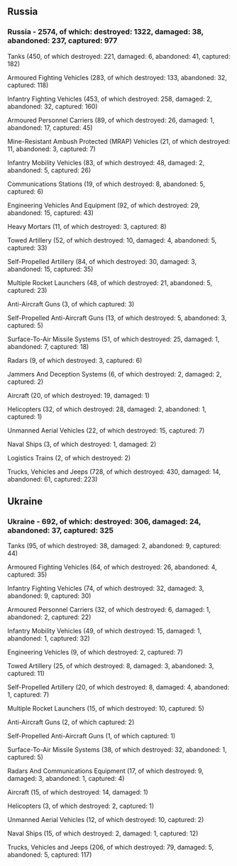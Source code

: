 
 
 ## Russia
 
 ### Russia - 2574, of which: destroyed: 1322, damaged: 38, abandoned: 237, captured: 977

 

 

 Tanks (450, of which destroyed: 221, damaged: 6, abandoned: 41, captured: 182)

 Armoured Fighting Vehicles (283, of which destroyed: 133, abandoned: 32, captured: 118)

 Infantry Fighting Vehicles (453, of which destroyed: 258, damaged: 2, abandoned: 32, captured: 160)

 Armoured Personnel Carriers (89, of which destroyed: 26, damaged: 1, abandoned: 17, captured: 45)

 Mine-Resistant Ambush Protected (MRAP) Vehicles (21, of which destroyed: 11, abandoned: 3, captured: 7)

 Infantry Mobility Vehicles (83, of which destroyed: 48, damaged: 2, abandoned: 5, captured: 26)

 Communications Stations (19, of which destroyed: 8, abandoned: 5, captured: 6)

 Engineering Vehicles And Equipment (92, of which destroyed: 29, abandoned: 15, captured: 43)

 Heavy Mortars (11, of which destroyed: 3, captured: 8)

 Towed Artillery (52, of which destroyed: 10, damaged: 4, abandoned: 5, captured: 33)

 Self-Propelled Artillery (84, of which destroyed: 30, damaged: 3, abandoned: 15, captured: 35)

 Multiple Rocket Launchers (48, of which destroyed: 21, abandoned: 5, captured: 23)

 Anti-Aircraft Guns (3, of which captured: 3)

 Self-Propelled Anti-Aircraft Guns (13, of which destroyed: 5, abandoned: 3, captured: 5)

 Surface-To-Air Missile Systems (51, of which destroyed: 25, damaged: 1, abandoned: 7, captured: 18)

 Radars (9, of which destroyed: 3, captured: 6)

 Jammers And Deception Systems (6, of which destroyed: 2, damaged: 2, captured: 2)

 Aircraft (20, of which destroyed: 19, damaged: 1)

 Helicopters (32, of which destroyed: 28, damaged: 2, abandoned: 1, captured: 1)

 Unmanned Aerial Vehicles (22, of which destroyed: 15, captured: 7)

 Naval Ships (3, of which destroyed: 1, damaged: 2)

 Logistics Trains (2, of which destroyed: 2)

 Trucks, Vehicles and Jeeps (728, of which destroyed: 430, damaged: 14, abandoned: 61, captured: 223)

 
 
 ## Ukraine
 
 ### Ukraine - 692, of which: destroyed: 306, damaged: 24, abandoned: 37, captured: 325

 

 

 Tanks (95, of which destroyed: 38, damaged: 2, abandoned: 9, captured: 44)

 Armoured Fighting Vehicles (64, of which destroyed: 26, abandoned: 4, captured: 35)

 Infantry Fighting Vehicles (74, of which destroyed: 32, damaged: 3, abandoned: 9, captured: 30)

 Armoured Personnel Carriers (32, of which destroyed: 6, damaged: 1, abandoned: 2, captured: 22)

 Infantry Mobility Vehicles (49, of which destroyed: 15, damaged: 1, abandoned: 1, captured: 32)

 Engineering Vehicles (9, of which destroyed: 2, captured: 7)

 Towed Artillery (25, of which destroyed: 8, damaged: 3, abandoned: 3, captured: 11)

 Self-Propelled Artillery (20, of which destroyed: 8, damaged: 4, abandoned: 1, captured: 7)

 Multiple Rocket Launchers (15, of which destroyed: 10, captured: 5)

 Anti-Aircraft Guns (2, of which captured: 2)

 Self-Propelled Anti-Aircraft Guns (1, of which captured: 1)

 Surface-To-Air Missile Systems (38, of which destroyed: 32, abandoned: 1, captured: 5)

 

 

 Radars And Communications Equipment (17, of which destroyed: 9, damaged: 3, abandoned: 1, captured: 4)

 Aircraft (15, of which destroyed: 14, damaged: 1)

 Helicopters (3, of which destroyed: 2, captured: 1)

 Unmanned Aerial Vehicles (12, of which destroyed: 10, captured: 2)

 Naval Ships (15, of which destroyed: 2, damaged: 1, captured: 12)

 Trucks, Vehicles and Jeeps (206, of which destroyed: 79, damaged: 5, abandoned: 5, captured: 117)

